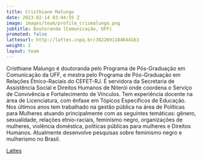 ```yaml
---
title: Cristhiane Malungo
date: 2023-02-14 03:44:55 Z
image: images/team/profile_crismalungo.png
jobtitle: Doutoranda (Comunicação, UFF)
promoted: false
lattesurl: http://lattes.cnpq.br/3822691184644163
weight: 2
layout: team
---
```


Cristhiane Malungo é doutoranda pelo Programa de Pós-Graduação em Comunicação da UFF, e mestra pelo Programa de Pós-Graduação em Relações Étnico-Raciais do CEFET-RJ. É servidora da Secretaria de Assistência Social e Direitos Humanos de Niterói onde coordena o Serviço de Convivência e Fortalecimento de Vínculos. Tem experiência docente na área de Licenciatura, com ênfase em Tópicos Específicos de Educação. Nos últimos anos tem trabalhado na gestão pública na área de Políticas para Mulheres atuando principalmente com as seguintes temáticas: gênero, sexualidade, relações etnio-raciais, feminismo negro, organizações de mulheres, violência doméstica, políticas públicas para mulheres e Direitos Humanos. Atualmente desenvolve pesquisas sobre feminismo negro e mulherismo no Brasil.

<a href="http://lattes.cnpq.br/3822691184644163">Lattes</a>
